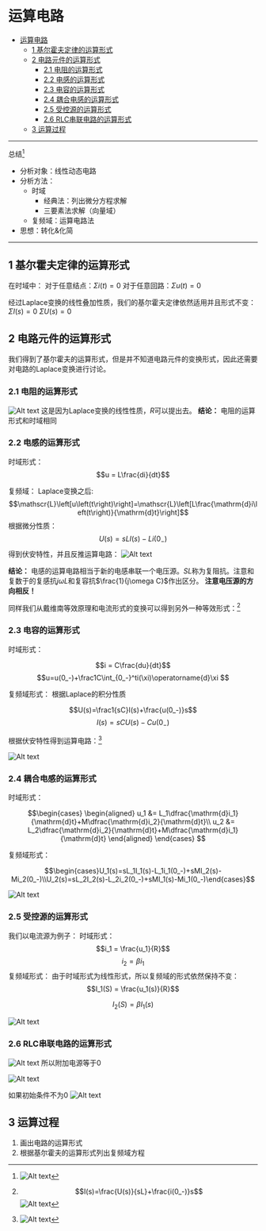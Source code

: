 # 运算电路  


<!-- @import "[TOC]" {cmd="toc" depthFrom=1 depthTo=6 orderedList=false} -->

<!-- code_chunk_output -->

- [运算电路](#运算电路)
  - [1 基尔霍夫定律的运算形式](#1-基尔霍夫定律的运算形式)
  - [2 电路元件的运算形式](#2-电路元件的运算形式)
    - [2.1 电阻的运算形式](#21-电阻的运算形式)
    - [2.2 电感的运算形式](#22-电感的运算形式)
    - [2.3 电容的运算形式](#23-电容的运算形式)
    - [2.4 耦合电感的运算形式](#24-耦合电感的运算形式)
    - [2.5 受控源的运算形式](#25-受控源的运算形式)
    - [2.6 RLC串联电路的运算形式](#26-rlc串联电路的运算形式)
  - [3 运算过程](#3-运算过程)

<!-- /code_chunk_output -->


---
总结[^总结]

- 分析对象：线性动态电路
- 分析方法：
  - 时域
    - 经典法：列出微分方程求解
    - 三要素法求解（向量域）
  - 复频域：运算电路法
- 思想：转化&化简

---

## 1 基尔霍夫定律的运算形式  

在时域中：
对于任意结点：$\Sigma i(t) = 0$
对于任意回路：$\Sigma u(t) = 0$

经过Laplace变换的线性叠加性质，我们的基尔霍夫定律依然适用并且形式不变：
$\Sigma I(s) = 0$
$\Sigma U(s) = 0$

## 2 电路元件的运算形式  

我们得到了基尔霍夫的运算形式，但是并不知道电路元件的变换形式，因此还需要对电路的Laplace变换进行讨论。

### 2.1 电阻的运算形式  

![Alt text](image-7.png)
这是因为Laplace变换的线性性质，$R$可以提出去。
**结论：**  电阻的运算形式和时域相同

### 2.2 电感的运算形式  

时域形式：
$$u = L\frac{di}{dt}$$

复频域：
Laplace变换之后:
$$\mathscr{L}\left[u\left(t\right)\right]=\mathscr{L}\left[L\frac{\mathrm{d}i\left(t\right)}{\mathrm{d}t}\right]$$
根据微分性质：
$$U(s)=sLI(s)-Li(0_{-})$$
得到伏安特性，并且反推运算电路：
![Alt text](image-8.png)

**结论：** 电感的运算电路相当于新的电感串联一个电压源。$SL$称为复阻抗。注意和复数于的复感抗$j\omega L$和复容抗$\frac{1}{j\omega C}$作出区分。
**注意电压源的方向相反！**

同样我们从戴维南等效原理和电流形式的变换可以得到另外一种等效形式：[^电流等效形式]



### 2.3 电容的运算形式  

时域形式：

$$i = C\frac{du}{dt}$$
$$u=u(0_-)+\frac1C\int_{0_-}^ti(\xi)\operatorname{d}\xi $$

复频域形式：
根据Laplace的积分性质

$$U(s)=\frac1{sC}I(s)+\frac{u(0_-)}s$$
$$I(s)=sCU(s)-Cu(0_-)$$

根据伏安特性得到运算电路：[^电流形式]

![Alt text](image-10.png)

### 2.4 耦合电感的运算形式  

时域形式：


$$\begin{cases}
\begin{aligned}
u_1 &= L_1\dfrac{\mathrm{d}i_1}{\mathrm{d}t}+M\dfrac{\mathrm{d}i_2}{\mathrm{d}t}\\
u_2 &= L_2\dfrac{\mathrm{d}i_2}{\mathrm{d}t}+M\dfrac{\mathrm{d}i_1}{\mathrm{d}t}
\end{aligned}
\end{cases}
$$


复频域形式：

$$\begin{cases}U_1(s)=sL_1I_1(s)-L_1i_1(0_-)+sMI_2(s)-Mi_2(0_-)\\U_2(s)=sL_2I_2(s)-L_2i_2(0_-)+sMI_1(s)-Mi_1(0_-)\end{cases}$$


![Alt text](image-11.png)

### 2.5 受控源的运算形式  

我们以电流源为例子：
时域形式：
$$i_1 = \frac{u_1}{R}$$
$$i_2 = \beta i_1$$
复频域形式： 
由于时域形式为线性形式，所以复频域的形式依然保持不变：
$$I_1(S) = \frac{u_1(s)}{R}$$

$$I_2(S) = \beta I_1(s)$$

![Alt text](image-13.png)

### 2.6 RLC串联电路的运算形式  

![Alt text](image-14.png)
所以附加电源等于0

![Alt text](image-15.png)


如果初始条件不为0
![Alt text](IMG_20231018_172037_edit_22603440141897.jpg)

## 3 运算过程

1. 画出电路的运算形式
2. 根据基尔霍夫的运算形式列出复频域方程




<!-- ==END==  -->

[^电流等效形式]:$$I(s)=\frac{U(s)}{sL}+\frac{i(0_-)}s$$
![Alt text](image-9.png)


[^电流形式]:![Alt text](image-12.png)

[^总结]:![Alt text](IMG_20231018_171419_edit_22232908348080.jpg)

